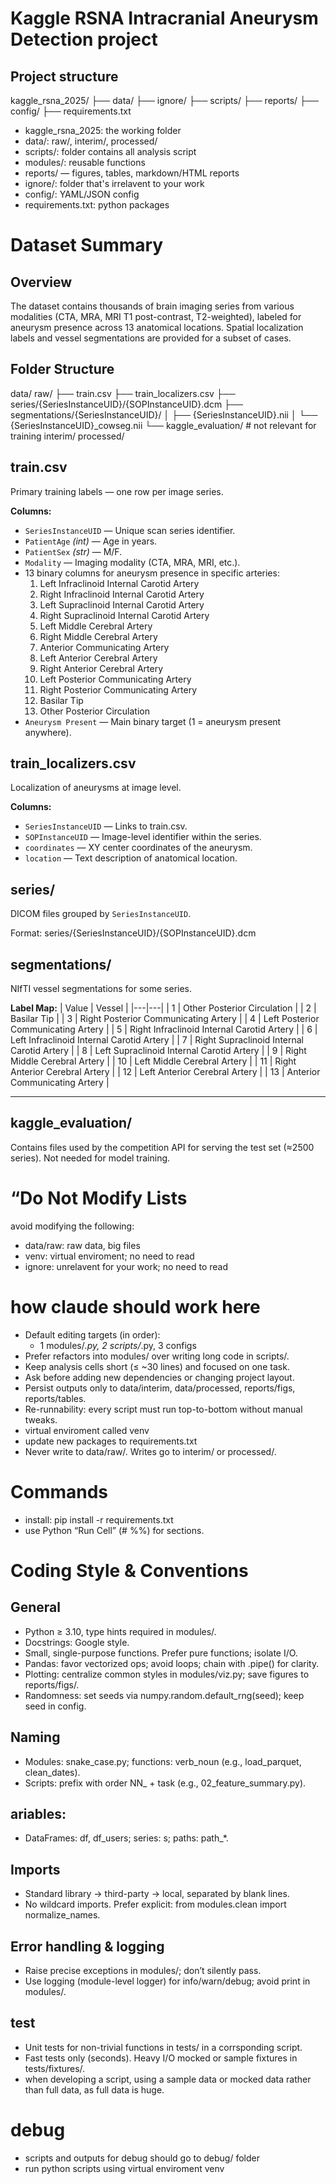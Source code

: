 # Kaggle RSNA Intracranial Aneurysm Detection project

## Project structure
kaggle_rsna_2025/
├── data/
├── ignore/
├── scripts/
├── reports/
├── config/
├── requirements.txt

 - kaggle_rsna_2025: the working folder
 - data/: raw/, interim/, processed/
 - scripts/: folder contains all analysis script
 - modules/: reusable functions
 - reports/ — figures, tables, markdown/HTML reports
 - ignore/: folder that's irrelavent to your work
 - config/: YAML/JSON config
 - requirements.txt: python packages

# Dataset Summary
## Overview
The dataset contains thousands of brain imaging series from various modalities (CTA, MRA, MRI T1 post-contrast, T2-weighted), labeled for aneurysm presence across 13 anatomical locations. Spatial localization labels and vessel segmentations are provided for a subset of cases.


## Folder Structure
data/
raw/
  ├── train.csv
  ├── train_localizers.csv
  ├── series/{SeriesInstanceUID}/{SOPInstanceUID}.dcm
  ├── segmentations/{SeriesInstanceUID}/
  │   ├── {SeriesInstanceUID}.nii
  │   └── {SeriesInstanceUID}_cowseg.nii
  └── kaggle_evaluation/   # not relevant for training
interim/
processed/

## train.csv
Primary training labels — one row per image series.

**Columns:**
- `SeriesInstanceUID` — Unique scan series identifier.
- `PatientAge` *(int)* — Age in years.
- `PatientSex` *(str)* — M/F.
- `Modality` — Imaging modality (CTA, MRA, MRI, etc.).
- 13 binary columns for aneurysm presence in specific arteries:
  1. Left Infraclinoid Internal Carotid Artery  
  2. Right Infraclinoid Internal Carotid Artery  
  3. Left Supraclinoid Internal Carotid Artery  
  4. Right Supraclinoid Internal Carotid Artery  
  5. Left Middle Cerebral Artery  
  6. Right Middle Cerebral Artery  
  7. Anterior Communicating Artery  
  8. Left Anterior Cerebral Artery  
  9. Right Anterior Cerebral Artery  
  10. Left Posterior Communicating Artery  
  11. Right Posterior Communicating Artery  
  12. Basilar Tip  
  13. Other Posterior Circulation
- `Aneurysm Present` — Main binary target (1 = aneurysm present anywhere).

## train_localizers.csv
Localization of aneurysms at image level.

**Columns:**
- `SeriesInstanceUID` — Links to train.csv.
- `SOPInstanceUID` — Image-level identifier within the series.
- `coordinates` — XY center coordinates of the aneurysm.
- `location` — Text description of anatomical location.


## series/
DICOM files grouped by `SeriesInstanceUID`.

Format:
series/{SeriesInstanceUID}/{SOPInstanceUID}.dcm

## segmentations/
NIfTI vessel segmentations for some series.

**Label Map:**
| Value | Vessel |
|---|---|
| 1  | Other Posterior Circulation |
| 2  | Basilar Tip |
| 3  | Right Posterior Communicating Artery |
| 4  | Left Posterior Communicating Artery |
| 5  | Right Infraclinoid Internal Carotid Artery |
| 6  | Left Infraclinoid Internal Carotid Artery |
| 7  | Right Supraclinoid Internal Carotid Artery |
| 8  | Left Supraclinoid Internal Carotid Artery |
| 9  | Right Middle Cerebral Artery |
| 10 | Left Middle Cerebral Artery |
| 11 | Right Anterior Cerebral Artery |
| 12 | Left Anterior Cerebral Artery |
| 13 | Anterior Communicating Artery |

---

## kaggle_evaluation/
Contains files used by the competition API for serving the test set (≈2500 series). Not needed for model training.


# “Do Not Modify Lists
avoid modifying the following: 
 - data/raw: raw data, big files
 - venv: virtual enviroment; no need to read
 - ignore: unrelavent for your work; no need to read



# how claude should work here
 - Default editing targets (in order):
    - 1 modules/*.py, 2 scripts/*.py, 3 configs
 - Prefer refactors into modules/ over writing long code in scripts/.
 - Keep analysis cells short (≤ ~30 lines) and focused on one task.
 - Ask before adding new dependencies or changing project layout.
 - Persist outputs only to data/interim, data/processed, reports/figs, reports/tables.
 - Re-runnability: every script must run top-to-bottom without manual tweaks.
 - virtual enviroment called venv
 - update new packages to requirements.txt
 - Never write to data/raw/. Writes go to interim/ or processed/.

#  Commands
 - install: pip install -r requirements.txt
 - use Python “Run Cell” (# %%) for sections.


# Coding Style & Conventions
## General
 - Python ≥ 3.10, type hints required in modules/.
 - Docstrings: Google style.
 - Small, single-purpose functions. Prefer pure functions; isolate I/O.
 - Pandas: favor vectorized ops; avoid loops; chain with .pipe() for clarity.
 - Plotting: centralize common styles in modules/viz.py; save figures to reports/figs/.
 - Randomness: set seeds via numpy.random.default_rng(seed); keep seed in config.

## Naming
 - Modules: snake_case.py; functions: verb_noun (e.g., load_parquet, clean_dates).
 - Scripts: prefix with order NN_ + task (e.g., 02_feature_summary.py).

## ariables:
 - DataFrames: df, df_users; series: s; paths: path_*.

## Imports
 - Standard library → third-party → local, separated by blank lines.
 - No wildcard imports. Prefer explicit: from modules.clean import normalize_names.

## Error handling & logging
 - Raise precise exceptions in modules/; don’t silently pass.
 - Use logging (module-level logger) for info/warn/debug; avoid print in modules/.


## test
 - Unit tests for non-trivial functions in tests/ in a corrsponding script.
 - Fast tests only (seconds). Heavy I/O mocked or sample fixtures in tests/fixtures/.
 - when developing a script, using a sample data or mocked data rather than full data, as full data is huge. 


# debug
 - scripts and outputs for debug should go to debug/ folder
 - run python scripts using virtual enviroment venv







